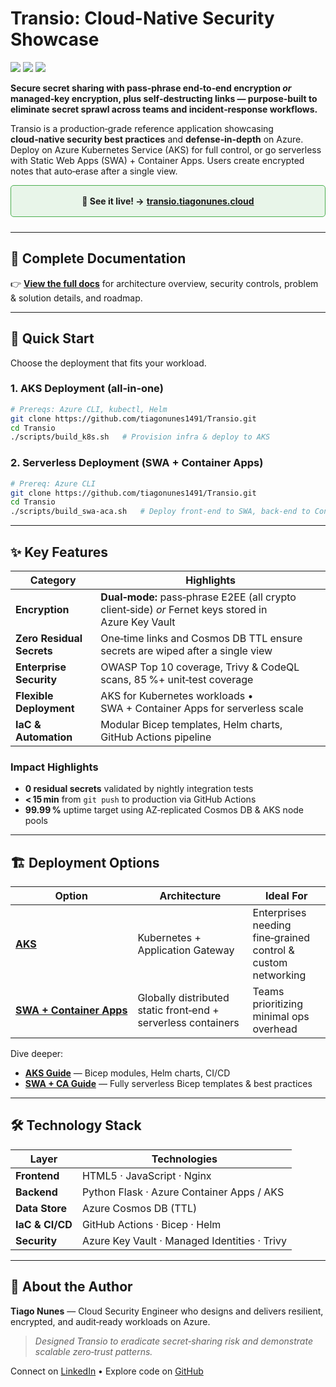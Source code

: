 # Transio: Cloud-Native Security Showcase

[![](https://img.shields.io/github/actions/workflow/status/tiagonunes1491/Transio/ci.yml?label=CI%20%F0%9F%9A%80)](https://github.com/tiagonunes1491/Transio/actions)
[![](https://img.shields.io/badge/coverage-85%25-brightgreen)](https://tiagonunes1491.github.io/Transio/)
[![](https://img.shields.io/badge/license-MIT-blue)](https://github.com/tiagonunes1491/Transio/blob/main/LICENSE)

**Secure secret sharing with pass‑phrase end‑to‑end encryption *or* managed‑key encryption, plus self‑destructing links — purpose‑built to eliminate secret sprawl across teams and incident‑response workflows.**

Transio is a production‑grade reference application showcasing **cloud‑native security best practices** and **defense‑in‑depth** on Azure. Deploy on Azure Kubernetes Service (AKS) for full control, or go serverless with Static Web Apps (SWA) + Container Apps. Users create encrypted notes that auto‑erase after a single view.


<div style="text-align: center; padding: 1rem; border: 1px solid #4CAF50; border-radius: 5px; margin-bottom: 1.5rem; background-color: #e8f5e9;"> <strong>👀 See it live! &rarr;</strong> <a href="https://transio.tiagonunes.cloud" target="_blank" rel="noopener"><strong>transio.tiagonunes.cloud</strong></a> </div>


---

## 📖 Complete Documentation

👉 **[View the full docs](https://tiagonunes1491.github.io/Transio/)** for architecture overview, security controls, problem & solution details, and roadmap.

---

## 🚀 Quick Start

Choose the deployment that fits your workload.

### 1. AKS Deployment (all‑in‑one)

```bash
# Prereqs: Azure CLI, kubectl, Helm
git clone https://github.com/tiagonunes1491/Transio.git
cd Transio
./scripts/build_k8s.sh   # Provision infra & deploy to AKS
```

### 2. Serverless Deployment (SWA + Container Apps)

```bash
# Prereq: Azure CLI
git clone https://github.com/tiagonunes1491/Transio.git
cd Transio
./scripts/build_swa-aca.sh   # Deploy front‑end to SWA, back‑end to Container Apps
```

---

## ✨ Key Features

| Category                  | Highlights                                                                                          |
| ------------------------- | --------------------------------------------------------------------------------------------------- |
| **Encryption**            | **Dual‑mode:** pass‑phrase E2EE (all crypto client‑side) *or* Fernet keys stored in Azure Key Vault |
| **Zero Residual Secrets** | One‑time links and Cosmos DB TTL ensure secrets are wiped after a single view                       |
| **Enterprise Security**   | OWASP Top 10 coverage, Trivy & CodeQL scans, 85 %+ unit‑test coverage                               |
| **Flexible Deployment**   | AKS for Kubernetes workloads • SWA + Container Apps for serverless scale                            |
| **IaC & Automation**      | Modular Bicep templates, Helm charts, GitHub Actions pipeline                                       |

### Impact Highlights

* **0 residual secrets** validated by nightly integration tests
* **< 15 min** from `git push` to production via GitHub Actions
* **99.99 %** uptime target using AZ‑replicated Cosmos DB & AKS node pools

---

## 🏗️ Deployment Options

| Option                                          | Architecture                                                  | Ideal For                                                    |
| ----------------------------------------------- | ------------------------------------------------------------- | ------------------------------------------------------------ |
| **[AKS](deployment/aks/)**                      | Kubernetes + Application Gateway                              | Enterprises needing fine‑grained control & custom networking |
| **[SWA + Container Apps](deployment/swa-aca/)** | Globally distributed static front‑end + serverless containers | Teams prioritizing minimal ops overhead                      |

Dive deeper:

* **[AKS Guide](deployment/aks/README.md)** — Bicep modules, Helm charts, CI/CD
* **[SWA + CA Guide](deployment/swa-aca/README.md)** — Fully serverless Bicep templates & best practices

---

## 🛠️ Technology Stack

| Layer           | Technologies                                 |
| --------------- | -------------------------------------------- |
| **Frontend**    | HTML5 · JavaScript · Nginx                   |
| **Backend**     | Python Flask · Azure Container Apps / AKS    |
| **Data Store**  | Azure Cosmos DB (TTL)                        |
| **IaC & CI/CD** | GitHub Actions · Bicep · Helm                |
| **Security**    | Azure Key Vault · Managed Identities · Trivy |

---

## 👤 About the Author

**Tiago Nunes** — Cloud Security Engineer who designs and delivers resilient, encrypted, and audit‑ready workloads on Azure.

> *Designed Transio to eradicate secret‑sharing risk and demonstrate scalable zero‑trust patterns.*

Connect on [LinkedIn](https://www.linkedin.com/in/tiago-nunes1491/) • Explore code on [GitHub](https://github.com/tiagonunes1491)
